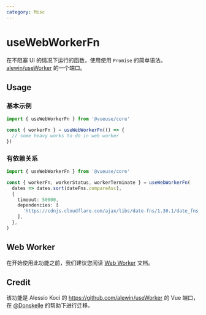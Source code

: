 ```yaml
---
category: Misc
---
```


# useWebWorkerFn

在不阻塞 UI 的情况下运行的函数，使用使用 `Promise` 的简单语法。 [alewin/useWorker](https://github.com/alewin/useWorker) 的一个端口。

## Usage

### 基本示例

```js
import { useWebWorkerFn } from '@vueuse/core'

const { workerFn } = useWebWorkerFn(() => {
  // some heavy works to do in web worker
})
```

### 有依赖关系

```ts {7-9}
import { useWebWorkerFn } from '@vueuse/core'

const { workerFn, workerStatus, workerTerminate } = useWebWorkerFn(
  dates => dates.sort(dateFns.compareAsc),
  {
    timeout: 50000,
    dependencies: [
      'https://cdnjs.cloudflare.com/ajax/libs/date-fns/1.30.1/date_fns.js', // dateFns
    ],
  },
)
```

## Web Worker

在开始使用此功能之前，我们建议您阅读 [Web Worker](https://developer.mozilla.org/en-US/docs/Web/API/Web_Workers_API/Using_web_workers) 文档。

## Credit

该功能是 Alessio Koci 的 https://github.com/alewin/useWorker 的 Vue 端口，在 [@Donskelle](https://github.com/Donskelle) 的帮助下进行迁移。
